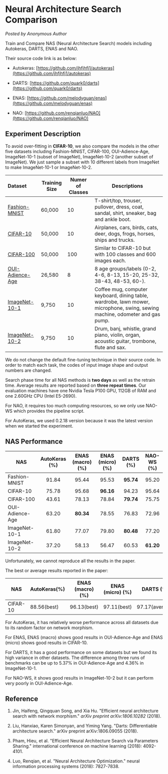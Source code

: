 # Neural Architecture Search Comparison
*Posted by Anonymous Author*

Train and Compare NAS (Neural Architecture Search) models including Autokeras, DARTS, ENAS and NAO.

Their source code link is as below:

- Autokeras: [https://github.com/jhfjhfj1/autokeras](https://github.com/jhfjhfj1/autokeras)

- DARTS: [https://github.com/quark0/darts](https://github.com/quark0/darts)

- ENAS: [https://github.com/melodyguan/enas](https://github.com/melodyguan/enas)

- NAO: [https://github.com/renqianluo/NAO](https://github.com/renqianluo/NAO)

## Experiment Description

To avoid over-fitting in **CIFAR-10**, we also compare the models in the other five datasets including Fashion-MNIST, CIFAR-100, OUI-Adience-Age, ImageNet-10-1 (subset of ImageNet), ImageNet-10-2 (another subset of ImageNet). We just sample a subset with 10 different labels from ImageNet to make ImageNet-10-1 or ImageNet-10-2.

| Dataset                                                      | Training Size | Numer of Classes | Descriptions                                                 |
| :----------------------------------------------------------- | ------------- | ---------------- | ------------------------------------------------------------ |
| [Fashion-MNIST](<https://github.com/zalandoresearch/fashion-mnist>) | 60,000        | 10               | T-shirt/top, trouser, pullover, dress, coat, sandal, shirt, sneaker, bag and ankle boot. |
| [CIFAR-10](<https://www.cs.toronto.edu/~kriz/cifar.html>)    | 50,000        | 10               | Airplanes, cars, birds, cats, deer, dogs, frogs, horses, ships and trucks. |
| [CIFAR-100](<https://www.cs.toronto.edu/~kriz/cifar.html>)   | 50,000        | 100              | Similar to CIFAR-10 but with 100 classes and 600 images each. |
| [OUI-Adience-Age](<https://talhassner.github.io/home/projects/Adience/Adience-data.html>) | 26,580        | 8                | 8 age groups/labels (0-2, 4-6, 8-13, 15-20, 25-32, 38-43, 48-53, 60-). |
| [ImageNet-10-1](<http://www.image-net.org/>)                 | 9,750         | 10               | Coffee mug, computer keyboard, dining table, wardrobe, lawn mower, microphone, swing, sewing machine, odometer and gas pump. |
| [ImageNet-10-2](<http://www.image-net.org/>)                 | 9,750         | 10               | Drum, banj, whistle, grand piano, violin, organ, acoustic guitar, trombone, flute and sax. |



We do not change the default fine-tuning technique in their source code. In order to match each task, the codes of input image shape and output numbers are changed.  

Search phase time for all NAS methods is **two days** as well as the retrain time.  Average results are reported based on **three repeat times**. Our evaluation machines have one Nvidia Tesla P100 GPU, 112GB of RAM and one 2.60GHz CPU (Intel E5-2690).

For NAO, it requires too much computing resources, so we only use NAO-WS which provides the pipeline script.

For AutoKeras, we used  0.2.18 version because it was the latest version when we started the experiment.

## NAS Performance

| NAS             | AutoKeras (%) | ENAS (macro) (%) | ENAS (micro) (%) | DARTS (%) | NAO-WS (%) |
| --------------- | :-----------: | :--------------: | :--------------: | :-------: | :--------: |
| Fashion-MNIST   |     91.84     |      95.44       |      95.53       | **95.74** |   95.20    |
| CIFAR-10        |     75.78     |      95.68       |    **96.16**     |   94.23   |   95.64    |
| CIFAR-100       |     43.61     |      78.13       |      78.84       | **79.74** |   75.75    |
| OUI-Adience-Age |     63.20     |    **80.34**     |      78.55       |   76.83   |   72.96    |
| ImageNet-10-1   |     61.80     |      77.07       |      79.80       | **80.48** |   77.20    |
| ImageNet-10-2   |     37.20     |      58.13       |      56.47       |   60.53   | **61.20**  |

Unfortunately, we cannot reproduce all the results in the paper.

The best or average results reported in the paper:

| NAS       | AutoKeras(%) | ENAS (macro) (%) | ENAS (micro) (%) |   DARTS (%)    | NAO-WS (%)  |
| --------- | ------------ | :--------------: | :--------------: | :------------: | :---------: |
| CIFAR- 10 | 88.56(best)  |   96.13(best)    |   97.11(best)    | 97.17(average) | 96.47(best) |

For AutoKeras, it has relatively worse performance across all datasets due to its random factor on network morphism.

For ENAS, ENAS (macro) shows good results in OUI-Adience-Age and ENAS (micro)  shows good results in CIFAR-10. 

For DARTS, it has a good performance on some datasets but we found its high variance in other datasets. The difference among three runs of benchmarks can be up to 5.37% in OUI-Adience-Age and 4.36% in ImageNet-10-1.

For NAO-WS, it shows good results in ImageNet-10-2 but it can perform very poorly in OUI-Adience-Age.

## Reference

1. Jin, Haifeng, Qingquan Song, and Xia Hu. "Efficient neural architecture search with network morphism." *arXiv preprint arXiv:1806.10282* (2018).

2. Liu, Hanxiao, Karen Simonyan, and Yiming Yang. "Darts: Differentiable architecture search." arXiv preprint arXiv:1806.09055 (2018).

3. Pham, Hieu, et al. "Efficient Neural Architecture Search via Parameters Sharing." international conference on machine learning (2018): 4092-4101.

4. Luo, Renqian, et al. "Neural Architecture Optimization." neural information processing systems (2018): 7827-7838.
